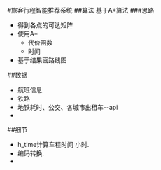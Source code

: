 #旅客行程智能推荐系统
##算法
基于A*算法
###思路
+ 得到各点的可达矩阵
+ 使用A*
  + 代价函数
  + 时间
+ 基于结果画路线图  

##数据
+ 航班信息
+ 铁路
+ 地铁耗时、公交、各城市出租车--api
+ 

##细节
+ h_time计算车程时间 小时.
+ 编码转换.
+  